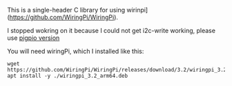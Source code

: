 This is a single-header C library for using wirinpi](https://github.com/WiringPi/WiringPi).

I stopped wokring on it because I could not get i2c-write working, please use [pigpio version](../pigpio-8encoder)


You will need wiringPi, which I installed like this:

```
wget https://github.com/WiringPi/WiringPi/releases/download/3.2/wiringpi_3.2_arm64.deb
apt install -y ./wiringpi_3.2_arm64.deb
```